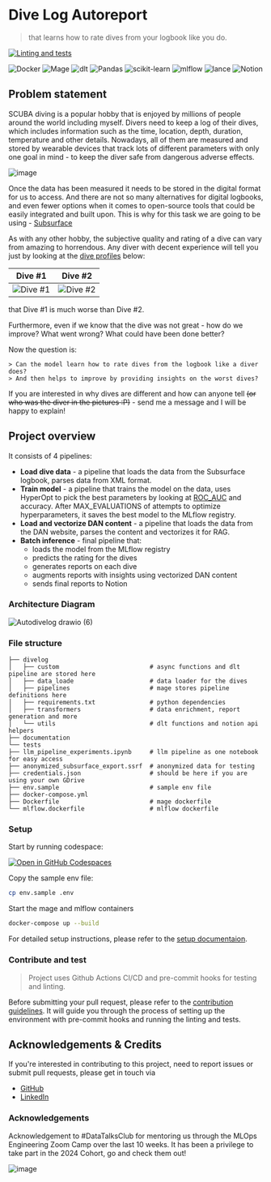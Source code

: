
# Dive Log Autoreport

>  that learns how to rate dives from your logbook like you do.

[![Linting and tests](https://github.com/alex-kolmakov/divelog-autoreport/actions/workflows/lint_and_test.yaml/badge.svg)](https://github.com/alex-kolmakov/divelog-autoreport/actions/workflows/lint_and_test.yaml)

![Docker](https://img.shields.io/badge/docker-%230db7ed.svg?style=for-the-badge&logo=docker&logoColor=white)
![Mage](https://img.shields.io/badge/-mage-purple?style=for-the-badge&link=https%3A%2F%2Fmage.ai%2F)
![dlt](https://img.shields.io/badge/-dlt-teal?style=for-the-badge&link=https%3A%2F%2Fdlthub.com%2F)
![Pandas](https://img.shields.io/badge/pandas-%23150458.svg?style=for-the-badge&logo=pandas&logoColor=white)
![scikit-learn](https://img.shields.io/badge/scikit--learn-%23F7931E.svg?style=for-the-badge&logo=scikit-learn&logoColor=white)
![mlflow](https://img.shields.io/badge/mlflow-%23d9ead3.svg?style=for-the-badge&logo=numpy&logoColor=blue)
![lance](https://img.shields.io/badge/-lancedb-white?style=for-the-badge&link=https%3A%2F%2Flancedb.com%2F)
![Notion](https://img.shields.io/badge/Notion-%23000000.svg?style=for-the-badge&logo=notion&logoColor=white)




## Problem statement

SCUBA diving is a popular hobby that is enjoyed by millions of people around the world including myself. Divers need to keep a log of their dives, which includes information such as the time, location, depth, duration, temperature and other details. Nowadays, all of them are measured and stored by wearable devices that track lots of different parameters with only one goal in mind - to keep the diver safe from dangerous adverse effects.

![image](https://github.com/user-attachments/assets/52d2ee9e-7a54-49d8-a44b-633aae10f34a)

Once the data has been measured it needs to be stored in the digital format for us to access. And there are not so many alternatives for digital logbooks, and even fewer options when it comes to open-source tools that could be easily integrated and built upon. This is why for this task we are going to be using - [Subsurface](https://github.com/subsurface/subsurface)

As with any other hobby, the subjective quality and rating of a dive can vary from amazing to horrendous. Any diver with decent experience will tell you just by looking at the [dive profiles](https://en.wikipedia.org/wiki/Dive_profile) below:

| Dive #1  | Dive #2 |
| ------------- | ------------- |
| ![Dive #1](https://github.com/alex-kolmakov/divelog-autoreport/assets/3127175/5d043a91-39bb-4b77-a49c-bd19b82cf04a) | ![Dive #2](https://github.com/alex-kolmakov/divelog-autoreport/assets/3127175/86bc990c-55e9-4c14-9db9-310b88b3c4bb)|


that Dive #1 is much worse than Dive #2. 

Furthermore, even if we know that the dive was not great - how do we improve? What went wrong? What could have been done better?

Now the question is:

```
> Can the model learn how to rate dives from the logbook like a diver does? 
> And then helps to improve by providing insights on the worst dives?
```

If you are interested in why dives are different and how can anyone tell ~~(or who was the diver in the pictures :P)~~ - send me a message and I will be happy to explain!


## Project overview

It consists of 4 pipelines:

 - **Load dive data** - a pipeline that loads the data from the Subsurface logbook, parses data from XML format.
 - **Train model** - a pipeline that trains the model on the data, uses HyperOpt to pick the best parameters by looking at [ROC_AUC](https://developers.google.com/machine-learning/crash-course/classification/roc-and-auc) and accuracy. After MAX_EVALUATIONS of attempts to optimize hyperparameters, it saves the best model to the MLflow registry.
 - **Load and vectorize DAN content** - a pipeline that loads the data from the DAN website, parses the content and vectorizes it for RAG.
 - **Batch inference** - final pipeline that:
    - loads the model from the MLflow registry 
    - predicts the rating for the dives
    - generates reports on each dive
    - augments reports with insights using vectorized DAN content
    - sends final reports to Notion

### Architecture Diagram

![Autodivelog drawio (6)](https://github.com/user-attachments/assets/9684b41c-2f5e-49f8-a1de-0b6fa8b54412)


### File structure

```
├── divelog
│   ├── custom                         # async functions and dlt pipeline are stored here
│   ├── data_loade                     # data loader for the dives
│   ├── pipelines                      # mage stores pipeline definitions here
│   ├── requirements.txt               # python dependencies
│   ├── transformers                   # data enrichment, report generation and more
│   └── utils                          # dlt functions and notion api helpers
├── documentation
└── tests
├── llm_pipeline_experiments.ipynb     # llm pipeline as one notebook for easy access
├── anonymized_subsurface_export.ssrf  # anonymized data for testing
├── credentials.json                   # should be here if you are using your own GDrive
├── env.sample                         # sample env file
├── docker-compose.yml
├── Dockerfile                         # mage dockerfile
└── mlflow.dockerfile                  # mlflow dockerfile
```

### Setup

Start by running codespace: 

<a href='https://codespaces.new/alex-kolmakov/divelog-autoreport'><img src='https://github.com/codespaces/badge.svg' alt='Open in GitHub Codespaces' style='max-width: 100%;'></a>

Copy the sample env file:

```bash
cp env.sample .env
```

Start the mage and mlflow containers
```bash
docker-compose up --build
```

For detailed setup instructions, please refer to the [setup documentaion](./documentation/setup.md).



### Contribute and test

> Project uses Github Actions CI/CD and pre-commit hooks for testing and linting.

Before submitting your pull request, please refer to the [contribution guidelines](./documentation/contribution.md). It will guide you through the process of setting up the environment with pre-commit hooks and running the linting and tests.


## Acknowledgements & Credits

If you're interested in contributing to this project, need to report issues or submit pull requests, please get in touch via 
- [GitHub](https://github.com/alex-kolmakov)
- [LinkedIn](https://linkedin.com/in/aleksandr-kolmakov)


### Acknowledgements
Acknowledgement to #DataTalksClub for mentoring us through the MLOps Engineering Zoom Camp over the last 10 weeks. It has been a privilege to take part in the  2024 Cohort, go and check them out!

![image](https://github.com/alex-kolmakov/divesite-species-analytics/assets/3127175/d6504180-31a9-4cb7-8cd0-26cd2d0a12ad)



